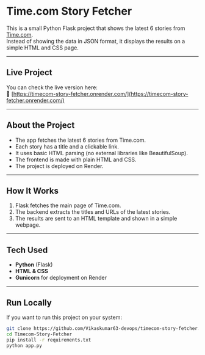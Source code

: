 # Time.com Story Fetcher

This is a small Python Flask project that shows the latest 6 stories from [Time.com](https://time.com).  
Instead of showing the data in JSON format, it displays the results on a simple HTML and CSS page.

---

## Live Project
You can check the live version here:  
🔗 [https://timecom-story-fetcher.onrender.com/](https://timecom-story-fetcher.onrender.com/)

---

## About the Project
- The app fetches the latest 6 stories from Time.com.
- Each story has a title and a clickable link.
- It uses basic HTML parsing (no external libraries like BeautifulSoup).
- The frontend is made with plain HTML and CSS.
- The project is deployed on Render.

---

## How It Works
1. Flask fetches the main page of Time.com.
2. The backend extracts the titles and URLs of the latest stories.
3. The results are sent to an HTML template and shown in a simple webpage.

---

## Tech Used
- **Python** (Flask)
- **HTML & CSS**
- **Gunicorn** for deployment on Render

---

## Run Locally
If you want to run this project on your system:
```bash
git clone https://github.com/Vikaskumar63-devops/timecom-story-fetcher.git
cd Timecom-Story-Fetcher
pip install -r requirements.txt
python app.py
